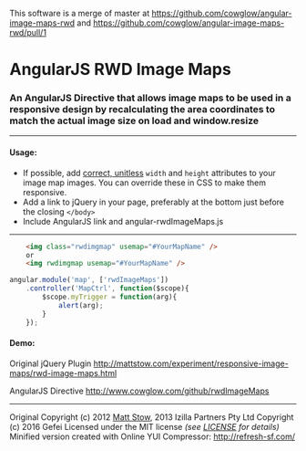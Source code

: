 This software is a merge of master at https://github.com/cowglow/angular-image-maps-rwd and https://github.com/cowglow/angular-image-maps-rwd/pull/1


# AngularJS RWD Image Maps

### An AngularJS Directive that allows image maps to be used in a responsive design by recalculating the area coordinates to match the actual image size on load and window.resize

---

#### Usage:

* If possible, add [correct, unitless](http://dev.w3.org/html5/markup/img.html) `width` and `height` attributes to your image map images. You can override these in CSS to make them responsive.
* Add a link to jQuery in your page, preferably at the bottom just before the closing `</body>`
* Include AngularJS link and angular-rwdImageMaps.js

---

```html
	<img class="rwdimgmap" usemap="#YourMapName" />
	or
	<img rwdimgmap usemap="#YourMapName" />
```
```js
angular.module('map', ['rwdImageMaps'])
	.controller('MapCtrl', function($scope){
		$scope.myTrigger = function(arg){
			alert(arg);
		}
	});
```

#### Demo:
Original jQuery Plugin
http://mattstow.com/experiment/responsive-image-maps/rwd-image-maps.html

AngularJS Directive
http://www.cowglow.com/github/rwdImageMaps

---

Original Copyright (c) 2012 [Matt Stow](http://mattstow.com), 2013 Izilla Partners Pty Ltd
Copyright (c) 2016 Gefei
Licensed under the MIT license *(see [LICENSE](https://github.com/stowball/jQuery-rwdImageMaps/blob/master/LICENSE) for details)*  
Minified version created with Online YUI Compressor: http://refresh-sf.com/